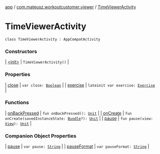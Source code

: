 [app](../../index.md) / [com.mateusz.workoutcustomer.viewer](../index.md) / [TimeViewerActivity](./index.md)

# TimeViewerActivity

`class TimeViewerActivity : AppCompatActivity`

### Constructors

| [&lt;init&gt;](-init-.md) | `TimeViewerActivity()` |

### Properties

| [close](close.md) | `var close: `[`Boolean`](https://kotlinlang.org/api/latest/jvm/stdlib/kotlin/-boolean/index.html) |
| [exercise](exercise.md) | `lateinit var exercise: `[`Exercise`](../../com.mateusz.workoutcustomer.database/-exercise/index.md) |

### Functions

| [onBackPressed](on-back-pressed.md) | `fun onBackPressed(): `[`Unit`](https://kotlinlang.org/api/latest/jvm/stdlib/kotlin/-unit/index.html) |
| [onCreate](on-create.md) | `fun onCreate(savedInstanceState: `[`Bundle`](https://developer.android.com/reference/android/os/Bundle.html)`?): `[`Unit`](https://kotlinlang.org/api/latest/jvm/stdlib/kotlin/-unit/index.html) |
| [pause](pause.md) | `fun pause(view: `[`View`](https://developer.android.com/reference/android/view/View.html)`): `[`Unit`](https://kotlinlang.org/api/latest/jvm/stdlib/kotlin/-unit/index.html) |

### Companion Object Properties

| [pause](pause.md) | `var pause: `[`String`](https://kotlinlang.org/api/latest/jvm/stdlib/kotlin/-string/index.html) |
| [pauseFormat](pause-format.md) | `var pauseFormat: `[`String`](https://kotlinlang.org/api/latest/jvm/stdlib/kotlin/-string/index.html) |

